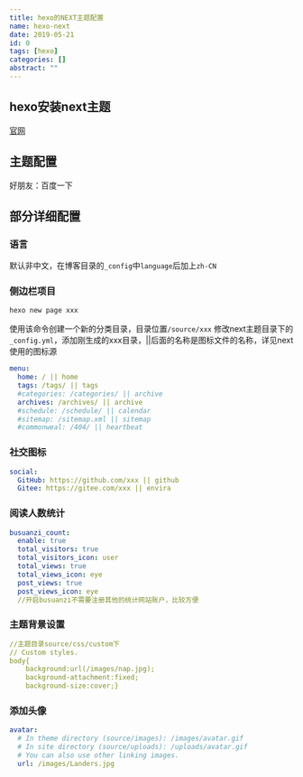 ```yaml
---
title: hexo的NEXT主题配置
name: hexo-next
date: 2019-05-21
id: 0
tags: [hexo]
categories: []
abstract: ""
---
```



## hexo安装next主题

 [官网](http://theme-next.iissnan.com/)

<!--more-->

## 主题配置

好朋友：百度一下

## 部分详细配置

### 语言

默认非中文，在博客目录的`_config`中`language`后加上`zh-CN`

### 侧边栏项目

```bash
hexo new page xxx
```

使用该命令创建一个新的分类目录，目录位置`/source/xxx`
修改next主题目录下的`_config.yml`，添加刚生成的xxx目录，||后面的名称是图标文件的名称，详见next使用的图标源

```yaml
menu:
  home: / || home
  tags: /tags/ || tags
  #categories: /categories/ || archive
  archives: /archives/ || archive
  #schedule: /schedule/ || calendar
  #sitemap: /sitemap.xml || sitemap
  #commonweal: /404/ || heartbeat
```

### 社交图标

```yaml
social:
  GitHub: https://github.com/xxx || github
  Gitee: https://gitee.com/xxx || envira
```

### 阅读人数统计

```yaml
busuanzi_count:
  enable: true
  total_visitors: true
  total_visitors_icon: user
  total_views: true
  total_views_icon: eye
  post_views: true
  post_views_icon: eye
  //开启busuanzi不需要注册其他的统计网站账户，比较方便
```

### 主题背景设置

```yaml
//主题目录source/css/custom下
// Custom styles.
body{
	background:url(/images/nap.jpg);
	background-attachment:fixed;
	background-size:cover;}
```

### 添加头像

```yaml
avatar:
  # In theme directory (source/images): /images/avatar.gif
  # In site directory (source/uploads): /uploads/avatar.gif
  # You can also use other linking images.
  url: /images/Landers.jpg
```

